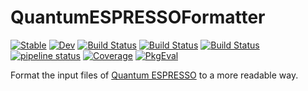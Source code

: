 # QuantumESPRESSOFormatter

[![Stable](https://img.shields.io/badge/docs-stable-blue.svg)](https://MineralsCloud.github.io/QuantumESPRESSOFormatter.jl/stable)
[![Dev](https://img.shields.io/badge/docs-dev-blue.svg)](https://MineralsCloud.github.io/QuantumESPRESSOFormatter.jl/dev)
[![Build Status](https://github.com/MineralsCloud/QuantumESPRESSOFormatter.jl/workflows/CI/badge.svg)](https://github.com/MineralsCloud/QuantumESPRESSOFormatter.jl/actions)
[![Build Status](https://ci.appveyor.com/api/projects/status/github/MineralsCloud/QuantumESPRESSOFormatter.jl?svg=true)](https://ci.appveyor.com/project/singularitti/QuantumESPRESSOFormatter-jl)
[![Build Status](https://api.cirrus-ci.com/github/MineralsCloud/QuantumESPRESSOFormatter.jl.svg)](https://cirrus-ci.com/github/MineralsCloud/QuantumESPRESSOFormatter.jl)
[![pipeline status](https://gitlab.com/singularitti/QuantumESPRESSOFormatter.jl/badges/master/pipeline.svg)](https://gitlab.com/singularitti/QuantumESPRESSOFormatter.jl/-/pipelines)
[![Coverage](https://codecov.io/gh/MineralsCloud/QuantumESPRESSOFormatter.jl/branch/master/graph/badge.svg)](https://codecov.io/gh/MineralsCloud/QuantumESPRESSOFormatter.jl)
[![PkgEval](https://JuliaCI.github.io/NanosoldierReports/pkgeval_badges/Q/QuantumESPRESSOFormatter.svg)](https://JuliaCI.github.io/NanosoldierReports/pkgeval_badges/report.html)

Format the input files of [Quantum ESPRESSO](https://www.quantum-espresso.org/) to a more
readable way.

